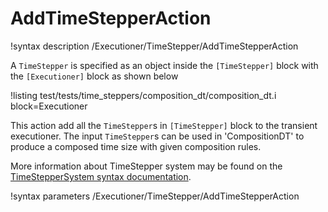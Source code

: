# AddTimeStepperAction

!syntax description /Executioner/TimeStepper/AddTimeStepperAction

A `TimeStepper` is specified as an object inside the `[TimeStepper]` block with the `[Executioner]` block
as shown below

!listing test/tests/time_steppers/composition_dt/composition_dt.i block=Executioner

This action add all the `TimeStepper`s in `[TimeStepper]` block to the transient executioner. The input `TimeStepper`s can be used in 'CompositionDT' to produce a composed time size with given composition rules.


More information about TimeStepper system may be found on the [TimeStepperSystem syntax documentation](syntax/Executioner/TimeStepper/index.md).

!syntax parameters /Executioner/TimeStepper/AddTimeStepperAction
